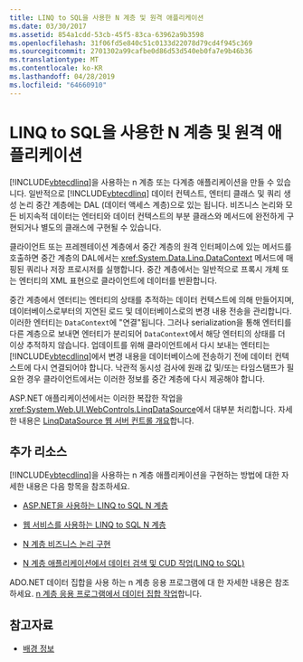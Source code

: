 ```yaml
---
title: LINQ to SQL을 사용한 N 계층 및 원격 애플리케이션
ms.date: 03/30/2017
ms.assetid: 854a1cdd-53cb-45f5-83ca-63962a9b3598
ms.openlocfilehash: 31f06fd5e840c51c0133d22078d79cd4f945c369
ms.sourcegitcommit: 2701302a99cafbe0d86d53d540eb0fa7e9b46b36
ms.translationtype: MT
ms.contentlocale: ko-KR
ms.lasthandoff: 04/28/2019
ms.locfileid: "64660910"
---
```

# <a name="n-tier-and-remote-applications-with-linq-to-sql"></a>LINQ to SQL을 사용한 N 계층 및 원격 애플리케이션
[!INCLUDE[vbtecdlinq](../../../../../../includes/vbtecdlinq-md.md)]을 사용하는 n 계층 또는 다계층 애플리케이션을 만들 수 있습니다. 일반적으로 [!INCLUDE[vbtecdlinq](../../../../../../includes/vbtecdlinq-md.md)] 데이터 컨텍스트, 엔터티 클래스 및 쿼리 생성 논리 중간 계층에는 DAL (데이터 액세스 계층)으로 있는 됩니다. 비즈니스 논리와 모든 비지속적 데이터는 엔터티와 데이터 컨텍스트의 부분 클래스와 메서드에 완전하게 구현되거나 별도의 클래스에 구현될 수 있습니다.

 클라이언트 또는 프레젠테이션 계층에서 중간 계층의 원격 인터페이스에 있는 메서드를 호출하면 중간 계층의 DAL에서는 <xref:System.Data.Linq.DataContext> 메서드에 매핑된 쿼리나 저장 프로시저를 실행합니다. 중간 계층에서는 일반적으로 프록시 개체 또는 엔터티의 XML 표현으로 클라이언트에 데이터를 반환합니다.

 중간 계층에서 엔터티는 엔터티의 상태를 추적하는 데이터 컨텍스트에 의해 만들어지며, 데이터베이스로부터의 지연된 로드 및 데이터베이스로의 변경 내용 전송을 관리합니다. 이러한 엔터티는 `DataContext`에 "연결"됩니다. 그러나 serialization을 통해 엔터티를 다른 계층으로 보내면 엔터티가 분리되어 `DataContext`에서 해당 엔터티의 상태를 더 이상 추적하지 않습니다. 업데이트를 위해 클라이언트에서 다시 보내는 엔터티는 [!INCLUDE[vbtecdlinq](../../../../../../includes/vbtecdlinq-md.md)]에서 변경 내용을 데이터베이스에 전송하기 전에 데이터 컨텍스트에 다시 연결되어야 합니다. 낙관적 동시성 검사에 원래 값 및/또는 타임스탬프가 필요한 경우 클라이언트에서는 이러한 정보를 중간 계층에 다시 제공해야 합니다.

 ASP.NET 애플리케이션에서는 이러한 복잡한 작업을 <xref:System.Web.UI.WebControls.LinqDataSource>에서 대부분 처리합니다. 자세한 내용은 [LinqDataSource 웹 서버 컨트롤 개요](https://docs.microsoft.com/previous-versions/aspnet/bb547113(v=vs.100))합니다.

## <a name="additional-resources"></a>추가 리소스
 [!INCLUDE[vbtecdlinq](../../../../../../includes/vbtecdlinq-md.md)]을 사용하는 n 계층 애플리케이션을 구현하는 방법에 대한 자세한 내용은 다음 항목을 참조하세요.

- [ASP.NET을 사용하는 LINQ to SQL N 계층](../../../../../../docs/framework/data/adonet/sql/linq/linq-to-sql-n-tier-with-aspnet.md)

- [웹 서비스를 사용하는 LINQ to SQL N 계층](../../../../../../docs/framework/data/adonet/sql/linq/linq-to-sql-n-tier-with-web-services.md) 

- [N 계층 비즈니스 논리 구현](../../../../../../docs/framework/data/adonet/sql/linq/implementing-business-logic-linq-to-sql.md)

- [N 계층 애플리케이션에서 데이터 검색 및 CUD 작업(LINQ to SQL)](../../../../../../docs/framework/data/adonet/sql/linq/data-retrieval-and-cud-operations-in-n-tier-applications.md)

 ADO.NET 데이터 집합을 사용 하는 n 계층 응용 프로그램에 대 한 자세한 내용은 참조 하세요. [n 계층 응용 프로그램에서 데이터 집합 작업](/visualstudio/data-tools/work-with-datasets-in-n-tier-applications)합니다.

## <a name="see-also"></a>참고자료

- [배경 정보](../../../../../../docs/framework/data/adonet/sql/linq/background-information.md)
